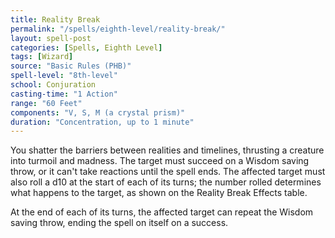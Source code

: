 ```yaml
---
title: Reality Break
permalink: "/spells/eighth-level/reality-break/"
layout: spell-post
categories: [Spells, Eighth Level]
tags: [Wizard]
source: "Basic Rules (PHB)"
spell-level: "8th-level"
school: Conjuration
casting-time: "1 Action"
range: "60 Feet"
components: "V, S, M (a crystal prism)"
duration: "Concentration, up to 1 minute"
---
```


You shatter the barriers between realities and timelines, thrusting a creature into turmoil and madness. The target must succeed on a Wisdom saving throw, or it can't take reactions until the spell ends. The affected target must also roll a d10 at the start of each of its turns; the number rolled determines what happens to the target, as shown on the Reality Break Effects table.

At the end of each of its turns, the affected target can repeat the Wisdom saving throw, ending the spell on itself on a success.